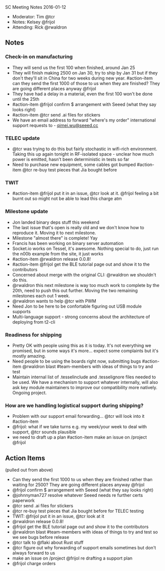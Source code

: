 SC Meeting Notes 2016-01-12
* Moderator: Tim @tcr
* Notes: Kelsey @frijol
* Attending: Rick @rwaldron
​
## Notes
### Check-in on manufacturing
* They will send us the first 100 when finished, around Jan 25
* They will finish making 2500 on Jan 30, try to ship by Jan 31 but if they don't they'll sit in China for two weeks during new year. #action-item can they send the first 1000 of those to us when they are finished? They are going different places anyway @frijol
* They have had a delay in a material, even the first 100 won't be done until the 25th
* #action-item @frijol confirm $ arrangement with Seeed (what they say looks right)
* #action-item @tcr send .ai files for stickers
* We have an email address to forward "where's my order" international support requests to - qimei.wu@seeed.cc
​
### TELEC update
* @tcr was trying to do this but fairly stochastic in wifi-rich environment. Taking this up again tonight in RF-isolated space - unclear how much power is emitted, hasn't been deterministic in tests so far
* Need to purchase new equipment, some cables got bumped #action-item @tcr re-buy test pieces that Jia bought before
​
### TWIT
* #action-item @frijol put it in an issue, @tcr look at it. @frijol feeling a bit burnt out so might not be able to lead this charge atm
​
### Milestone update
* Jon landed binary deps stuff this weekend
* The last issue that's open is really old and we don't know how to reproduce it. Moving it to next milestone.
* Milestone "almost there" is complete! Yay
* Francis has been working on binary server automation
* Socket.io works on Tessel, it's awesome. Nothing special to do, just run the n00b example from the site, it just works
* #action-item @rwaldron release 0.0.8!
* #action-item @frijol get the BLE tutorial page out and show it to the contributors
* Concerned about merge with the original CLI: @rwaldron we shouldn't do this.
* @rwaldron this next milestone is way too much work to complete by the 20th, need to push this out further. Moving the two remaining milestones each out 1 week.
* @rwaldron wants to help @tcr with PWM
* Need Jon to be here to be confortable figuring out USB module supports
* Multi-language support - strong concerns about the architecture of deploying from t2-cli
​
### Readiness for shipping
* Pretty OK with people using this as it is today. It's not everything we promised, but in some ways it's more... expect some complaints but it's mostly amazing.
* Need people to be using the boards right now, submitting bugs #action-item @rwaldron blast #team-members with ideas of things to try and test
* Maintain internal list of .tesselinclude and .tesselignore files needed to be used. We have a mechanism to support whatever internally, will also ask key module maintainers to improve our compatibility more natively. Ongoing project.
​
### How are we handling logistical support during shipping?
* Problem with our support email forwarding... @tcr will look into it #action-item
* @frijol: what if we take turns e.g. my week/your week to deal with support, @tcr sounds plausible
* we need to draft up a plan #action-item make an issue on /project @frijol
​
## Action Items
(pulled out from above)
* Can they send the first 1000 to us when they are finished rather than waiting for 2500? They are going different places anyway @frijol
* @frijol confirm $ arrangement with Seeed (what they say looks right)
* @johnnyman727 resolve whatever Seeed needs re further certs paperwork
* @tcr send .ai files for stickers
* @tcr re-buy test pieces that Jia bought before for TELEC testing
* TWIT: @frijol put it in an issue, @tcr look at it
* @rwaldron release 0.0.8!
* @frijol get the BLE tutorial page out and show it to the contributors
* @rwaldron blast #team-members with ideas of things to try and test so we see bugs before release
* @tcr talk to @flaki about Rust stuff
* @tcr figure out why forwarding of support emails sometimes but don't always forward to us
* make an issue on /project @frijol re drafting a support plan
* @frijol charge orders
